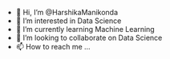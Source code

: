 - 👋 Hi, I’m @HarshikaManikonda
- 👀 I’m interested in Data Science
- 🌱 I’m currently learning Machine Learning 
- 💞️ I’m looking to collaborate on Data Science
- 📫 How to reach me ...

<!---
HarshikaManikonda/HarshikaManikonda is a ✨ special ✨ repository because its `README.md` (this file) appears on your GitHub profile.
You can click the Preview link to take a look at your changes.
--->
